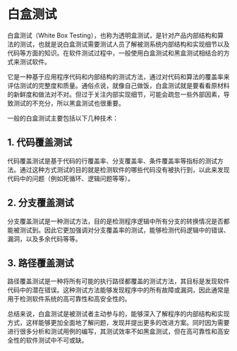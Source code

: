 # 白盒测试
白盒测试（White Box Testing），也称为透明盒测试，是针对产品内部结构和算法的测试，也就是说白盒测试需要测试人员了解被测系统内部结构和实现细节以及代码等方面的知识。在软件测试过程中，一般使用白盒测试和黑盒测试相结合的方式来测试软件。

它是一种基于应用程序代码和内部结构的测试方法，通过对代码和算法的覆盖率来评估测试的完整度和质量。通俗点说，就像自己做饭，白盒测试就是要看看原材料的新鲜度和做法对不对。但过于关注内部实现细节，可能会疏忽一些外部因素，导致测试的不充分，所以黑盒测试也很重要。

一般的白盒测试主要包括以下几种技术：

## 1. 代码覆盖测试
代码覆盖测试是基于代码的行覆盖率、分支覆盖率、条件覆盖率等指标的测试方法。通过这种方式测试的目的就是检测软件的哪些代码没有被执行到，以此来发现代码中的问题（例如死循环、逻辑问题等等）。

## 2. 分支覆盖测试
分支覆盖测试是一种测试方法，目的是检测程序逻辑中所有分支的转换情况是否都能被测试到。因此它更加强调对分支覆盖率的测试，能够检测代码逻辑中的错误、漏洞，以及多余代码等等。

## 3. 路径覆盖测试
路径覆盖测试是一种将所有可能的执行路径都覆盖的测试方法，其目标是发现软件代码中的潜在错误。这种测试方法能够发现程序中的所有故障或漏洞，因此通常是用于检测软件系统的高可靠性和高安全性的。

总结来说，白盒测试是被测试者主动参与的，能够深入了解程序的内部结构和实现方式，这样能够更加全面地了解问题，发现并提出更多的改进方案。同时因为需要进行很多分析和测试用例的编写，其测试效率不如黑盒测试，但在高可靠性和高安全性的软件测试中不可或缺。